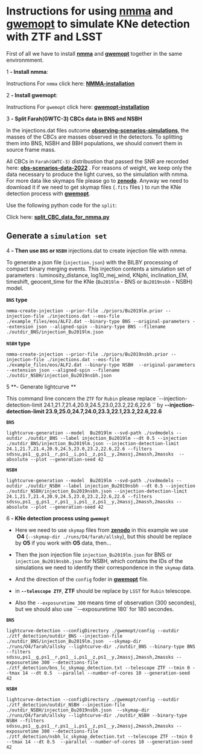 # Instructions for using **[nmma]** and **[gwemopt]** to simulate KNe detection with ZTF and LSST

First of all we have to install **[nmma]**  and **[gwemopt]** together in the same environmment.

1 **- Install nmma**:

Instructions For  `nmma` click here:  **[NMMA-installation]**

2 **- Install gwemopt**:

Instructions For  `gwemopt` click here:  **[gwemopt-installation]**


3 **- Split Farah(GWTC-3) CBCs data in BNS and NSBH**

In the injections.dat files outcome  **[observing-scenarios-simulations]**, the masses of the CBCs are masses observed in the detectors. To splitting them  into BNS, NSBH and BBH populations, we should convert them in source frame mass.

All CBCs in ``Farah(GWTC-3)`` distribustion  that passed the SNR are recorded here: **[obs-scenarios-data-2022]** . For reasons of weight, we keep only the data necessary to produce the light curves, so the simulation with nmma.
For more data like skymaps file please go to **[zenodo]**. Anyway we need to download it if we need to get skymap files (``.fits`` files )  to run the KNe  detection process with **[gwemopt]**.

Use the following python code for the ``split``:

Click here: **[split_CBC_data_for_nmma.py]**

## **Generate a `simulation set`**

4 **- Then use ``BNS`` or ``NSBH``**  injections.dat  to create injection file with nmma.

To generate a json file (``injection.json``)  with the BILBY processing of compact binary merging events. This injection contents a simulation set of parameters : luminosity_distance, log10_mej_wind, KNphi, inclination_EM, timeshift, geocent_time for the KNe (`Bu2019lm` - BNS or `Bu2019nsbh` - NSBH) model.

**`BNS` type**

    nmma-create-injection --prior-file ./priors/Bu2019lm.prior --injection-file ./injections.dat --eos-file  ./example_files/eos/ALF2.dat --binary-type BNS --original-parameters --extension json --aligned-spin --binary-type BNS --filename ./outdir_BNS/injection_Bu2019lm.json

**`NSBH` type**

    nmma-create-injection --prior-file ./priors/Bu2019nsbh.prior --injection-file ./injections.dat --eos-file  ./example_files/eos/ALF2.dat --binary-type NSBH  --original-parameters --extension json --aligned-spin --filename ./outdir_NSBH/injection_Bu2019nsbh.json

5 **- Generate lightcurve **

This command line concern the ``ZTF`` for ``Rubin`` please replace `--injection-detection-limit 24.1,21.7,21.4,20.9,24.5,23.0,23.2,22.6,22.6 `` by  **--injection-detection-limit 23.9,25.0,24.7,24.0,23.3,22.1,23.2,22.6,22.6**

**`BNS`**

    lightcurve-generation --model  Bu2019lm --svd-path ./svdmodels --outdir ./outdir_BNS --label injection_Bu2019lm --dt 0.5 --injection ./outdir_BNS/injection_Bu2019lm.json --injection-detection-limit 24.1,21.7,21.4,20.9,24.5,23.0,23.2,22.6,22.6 --filters sdssu,ps1__g,ps1__r,ps1__i,ps1__z,ps1__y,2massj,2massh,2massks  --absolute --plot --generation-seed 42

**`NSBH`**


    lightcurve-generation --model  Bu2019lm --svd-path ./svdmodels --outdir ./outdir_NSBH --label injection_Bu2019nsbh --dt 0.5 --injection ./outdir_NSBH/injection_Bu2019nsbh.json --injection-detection-limit 24.1,21.7,21.4,20.9,24.5,23.0,23.2,22.6,22.6 --filters sdssu,ps1__g,ps1__r,ps1__i,ps1__z,ps1__y,2massj,2massh,2massks --absolute --plot --generation-seed 42

6 **- KNe detection process using ``gwemopt``**


* Here we need to use ``skymap`` files from **[zenodo]**  in this example we use  **O4** (``--skymap-dir ./runs/O4/farah/allsky``), but this should be replace by **O5** if you work with **O5** data, then...
* Then the json injection file ``injection_Bu2019lm.json`` for BNS or ``injection_Bu2019nsbh.json`` for NSBH, which contains the IDs of the simulations we need to identify their correspondence in the ``skymap`` data.
* And the direction of the ``config`` foder in  **[gwemopt]** file.

* in **``--telescope ZTF``**, **ZTF** should be replace by ``LSST`` for ``Rubin`` telescope.
* Also the ``--exposuretime 300`` means time of observation (300 secondes), but we should also use ``--exposuretime 180` for 180 secondes.

**`BNS`**

    lightcurve-detection --configDirectory ./gwemopt/config --outdir ./ztf_detection/outdir_BNS --injection-file  ./outdir_BNS/injection_Bu2019lm.json  --skymap-dir ./runs/O4/farah/allsky --lightcurve-dir ./outdir_BNS --binary-type BNS --filters sdssu,ps1__g,ps1__r,ps1__i,ps1__z,ps1__y,2massj,2massh,2massks --exposuretime 300 --detections-file ./ztf_detection/bns_lc_skymap_detection.txt --telescope ZTF --tmin 0 --tmax 14 --dt 0.5  --parallel --number-of-cores 10 --generation-seed 42

**`NSBH`**

    lightcurve-detection --configDirectory ./gwemopt/config --outdir ./ztf_detection/outdir_NSBH --injection-file  ./outdir_NSBH/injection_Bu2019nsbh.json  --skymap-dir ./runs/O4/farah/allsky --lightcurve-dir ./outdir_NSBH --binary-type NSBH --filters sdssu,ps1__g,ps1__r,ps1__i,ps1__z,ps1__y,2massj,2massh,2massks --exposuretime 300 --detections-file ./ztf_detection/nsbh_lc_skymap_detection.txt --telescope ZTF --tmin 0 --tmax 14 --dt 0.5  --parallel --number-of-cores 10 --generation-seed 42





[nmma]: https://github.com/nuclear-multimessenger-astronomy/nmma
[NMMA-installation]: https://github.com/nuclear-multimessenger-astronomy/nmma/blob/main/doc/installation.md
[gwemopt]: https://github.com/mcoughlin/gwemopt
[gwemopt-installation]:https://github.com/mcoughlin/gwemopt/blob/main/README.md
[observing-scenarios-simulations]:https://github.com/lpsinger/observing-scenarios-simulations
[zenodo]:https://doi.org/10.5281/zenodo.7026209
[obs-scenarios-data-2022]:https://github.com/weizmannk/obs-scenarios-data-2022
[split_CBC_data_for_nmma.py]:https://github.com/weizmannk/obs-scenarios-data-2022/blob/main/split_CBC_data_for_nmma.py
